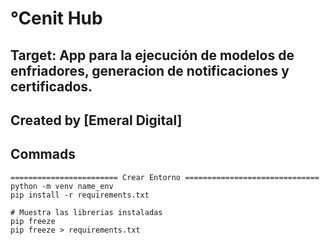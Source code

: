 # °Cenit Hub

## Target: App para la ejecución de modelos de enfriadores, generacion de notificaciones y certificados.
## Created by [Emeral Digital]

## Commads
    ======================== Crear Entorno ==============================
    python -m venv name_env
    pip install -r requirements.txt

    # Muestra las librerias instaladas
    pip freeze
    pip freeze > requirements.txt

